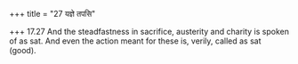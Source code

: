 +++
title = "27 यज्ञे तपसि"

+++
17.27 And the steadfastness in sacrifice, austerity and charity is
spoken of as sat. And even the action meant for these is, verily, called
as sat (good).
